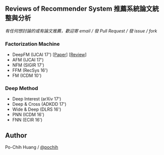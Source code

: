 ## Reviews of Recommender System 推薦系統論文統整與分析

*有任何想討論的或有論文推薦，歡迎寄 email / 發 Pull Request / 發 issue / fork*


### Factorization Machine
- DeepFM (IJCAI 17') [[Paper](https://www.ijcai.org/proceedings/2017/0239.pdf)] [[Review](reviews/DeepFM.md)]
- AFM (IJCAI 17')
- NFM (SIGIR 17')
- FFM (RecSys 16')
- FM (ICDM 10')

### Deep Method
- Deep Interest (arXiv 17')
- Deep & Cross (ADKDD 17')
- Wide & Deep (DLRS 16')
- PNN (ICDM 16')
- FNN (ECIR 16')


## Author
Po-Chih Huang / [@pochih](http://pochih.github.io/)